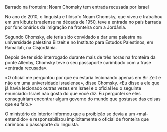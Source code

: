 Barrado na fronteira: Noam Chomsky tem entrada recusada por Israel

No ano de 2010, o linguista e filósofo Noam Chomsky, que viveu e trabalhou em um kibutz israelense na década de 1950, teve a entrada no país barrada por funcionários da imigração na fronteira com a Jordânia. 

Segundo Chomsky, ele teria sido convidado a dar uma palestra na universidade palestina Birzeit e no Instituto para Estudos Palestinos, em Ramallah, na Cisjordânia. 

Depois de ter sido interrogado durante mais de três horas na fronteira da ponte Allenby, Chomsky teve o seu passaporte carimbado com a frase «entrada recusada».

«O oficial me perguntou por que eu estaria lecionando apenas em Bir Zeit e não em uma universidade israelense», disse Chomsky. «Eu disse a ele que já havia lecionado outras vezes em Israel e o oficial leu o seguinte enunciado: Israel não gosta do que você diz. Eu perguntei se eles conseguiriam encontrar algum governo do mundo que gostasse das coisas que eu falo.»

O ministério do Interior informou que a proibição se devia a um «mal-entendido» e responsabilizou implicitamente o oficial de fronteira que carimbou o passaporte do linguista.
